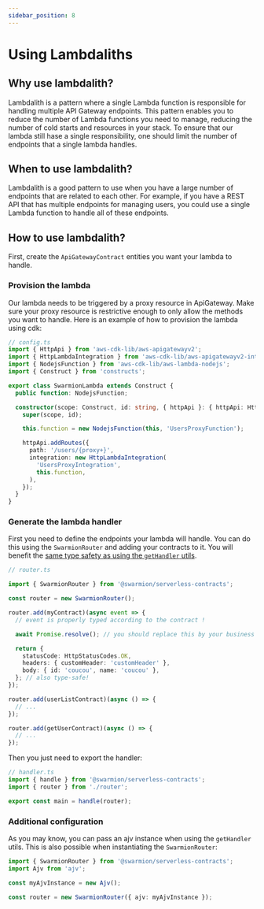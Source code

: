 ```yaml
---
sidebar_position: 8
---
```


# Using Lambdaliths

## Why use lambdalith?

Lambdalith is a pattern where a single Lambda function is responsible for handling multiple API Gateway endpoints. This pattern enables you to reduce the number of Lambda functions you need to manage, reducing the number of cold starts and resources in your stack.
To ensure that our lambda still hase a single responsibility, one should limit the number of endpoints that a single lambda handles.

## When to use lambdalith?

Lambdalith is a good pattern to use when you have a large number of endpoints that are related to each other. For example, if you have a REST API that has multiple endpoints for managing users, you could use a single Lambda function to handle all of these endpoints.

## How to use lambdalith?

First, create the `ApiGatewayContract` entities you want your lambda to handle.

### Provision the lambda

Our lambda needs to be triggered by a proxy resource in ApiGateway. Make sure your proxy resource is restrictive enough to only allow the methods you want to handle.
Here is an example of how to provision the lambda using cdk:

```ts
// config.ts
import { HttpApi } from 'aws-cdk-lib/aws-apigatewayv2';
import { HttpLambdaIntegration } from 'aws-cdk-lib/aws-apigatewayv2-integrations';
import { NodejsFunction } from 'aws-cdk-lib/aws-lambda-nodejs';
import { Construct } from 'constructs';

export class SwarmionLambda extends Construct {
  public function: NodejsFunction;

  constructor(scope: Construct, id: string, { httpApi }: { httpApi: HttpApi }) {
    super(scope, id);

    this.function = new NodejsFunction(this, 'UsersProxyFunction');

    httpApi.addRoutes({
      path: '/users/{proxy+}',
      integration: new HttpLambdaIntegration(
        'UsersProxyIntegration',
        this.function,
      ),
    });
  }
}
```

### Generate the lambda handler

First you need to define the endpoints your lambda will handle. You can do this using the `SwarmionRouter` and adding your contracts to it. You will benefit the [same type safety as using the `getHandler` utils](./1-use-serverless-contracts/1-api-gateway.md#generate-the-lambda-handler).

```ts
// router.ts

import { SwarmionRouter } from '@swarmion/serverless-contracts';

const router = new SwarmionRouter();

router.add(myContract)(async event => {
  // event is properly typed according to the contract !

  await Promise.resolve(); // you should replace this by your business logic

  return {
    statusCode: HttpStatusCodes.OK,
    headers: { customHeader: 'customHeader' },
    body: { id: 'coucou', name: 'coucou' },
  }; // also type-safe!
});

router.add(userListContract)(async () => {
  // ...
});

router.add(getUserContract)(async () => {
  // ...
});
```

Then you just need to export the handler:

```ts
// handler.ts
import { handle } from '@swarmion/serverless-contracts';
import { router } from './router';

export const main = handle(router);
```

### Additional configuration

As you may know, you can pass an ajv instance when using the `getHandler` utils. This is also possible when instantiating the `SwarmionRouter`:

```ts
import { SwarmionRouter } from '@swarmion/serverless-contracts';
import Ajv from 'ajv';

const myAjvInstance = new Ajv();

const router = new SwarmionRouter({ ajv: myAjvInstance });
```
